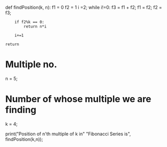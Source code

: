 
def findPosition(k, n):
    f1 = 0
    f2 = 1
    i =2; 
    while i!=0:
        f3 = f1 + f2;
        f1 = f2;
        f2 = f3;
 
        if f2%k == 0:
            return n*i
 
        i+=1
         
    return
 
 
# Multiple no.
n = 5;
# Number of whose multiple we are finding
k = 4;
 
print("Position of n\'th multiple of k in"
                "Fibonacci Series is", findPosition(k,n));
 


